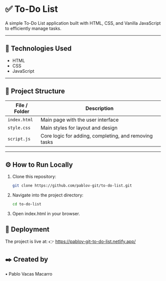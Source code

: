 # ✅ To-Do List

A simple To-Do List application built with HTML, CSS, and Vanilla JavaScript to efficiently manage tasks.

---

## 🧰 Technologies Used

- HTML  
- CSS  
- JavaScript

---

## 📂 Project Structure

| File / Folder   | Description |
|-----------------|-------------|
| `index.html`    | Main page with the user interface |
| `style.css`     | Main styles for layout and design |
| `script.js`     | Core logic for adding, completing, and removing tasks |

---

## ⚙️ How to Run Locally

1. Clone this repository:

   ```bash
   git clone https://github.com/pablov-git/to-do-list.git


2. Navigate into the project directory:

   ```bash
   cd to-do-list

3. Open index.html in your browser.


## 🚀 Deployment

The project is live at:
👉 https://pablov-git-to-do-list.netlify.app/


## ✒️ Created by

• Pablo Vacas Macarro